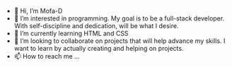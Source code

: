 - 👋 Hi, I’m Mofa-D
- 👀 I’m interested in programming. My goal is to be a full-stack developer. With self-discipline and dedication, will be what I desire. 
- 🌱 I’m currently learning HTML and CSS
- 💞️ I’m looking to collaborate on projects that will help advance my skills. I want to learn by actually creating and helping on projects. 
- 📫 How to reach me ...

<!---
Mofa-D/Mofa-D is a ✨ special ✨ repository because its `README.md` (this file) appears on your GitHub profile.
You can click the Preview link to take a look at your changes.
--->
